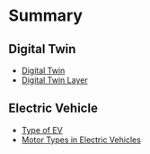 # Summary

## Digital Twin

- [Digital Twin](Digital%20Twin.md)
- [Digital Twin Layer](Digital%20Twin%20Layer.md)



## Electric Vehicle
- [Type of EV](Type%20of%20EV.md)
- [Motor Types in Electric Vehicles](Motor%20Types%20in%20Electric%20Vehicles.md)